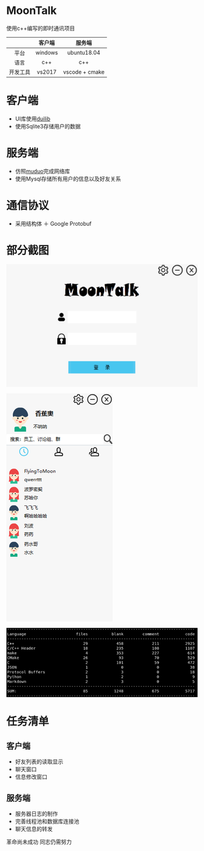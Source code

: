 # MoonTalk
使用c++编写的即时通讯项目

|     | 客户端 | 服务端 |
|:------:|:------:|:------:|
| 平台 | windows | ubuntu18.04|
| 语言 | c++ | c++|
| 开发工具 | vs2017 | vscode + cmake|



# 客户端
* UI库使用[duilib](https://github.com/duilib/duilib)
* 使用Sqlite3存储用户的数据


# 服务端
* 仿照[muduo](https://github.com/chenshuo/muduo)完成网络库
* 使用Mysql存储所有用户的信息以及好友关系


# 通信协议
* 采用结构体 ＋ Google Protobuf


# 部分截图
![登陆界面](http://github.com/Feifeifeimoon/MoonTalk/raw/master/img/loginFrame.png)

![主界面](http://github.com/Feifeifeimoon/MoonTalk/raw/master/img/mainFrame.png)

![服务端](http://github.com/Feifeifeimoon/MoonTalk/raw/master/img/server.png)
# 任务清单
## 客户端
* 好友列表的读取显示
* 聊天窗口
* 信息修改窗口

## 服务端
* 服务器日志的制作
* 完善线程池和数据库连接池
* 聊天信息的转发



革命尚未成功
同志仍需努力
